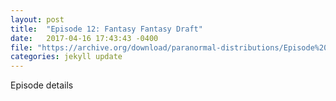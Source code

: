 ```yaml
---
layout: post
title:  "Episode 12: Fantasy Fantasy Draft"
date:   2017-04-16 17:43:43 -0400
file: "https://archive.org/download/paranormal-distributions/Episode%2012%20-%20Fantasy%20Fantasy%20Draft.mp3"
categories: jekyll update
---
```

Episode details